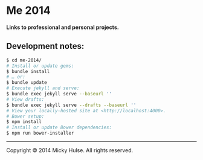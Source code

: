 # Me 2014

**Links to professional and personal projects.**

## Development notes:

```bash
$ cd me-2014/
# Install or update gems:
$ bundle install
# … or:
$ bundle update
# Execute jekyll and serve:
$ bundle exec jekyll serve --baseurl ''
# View drafts:
$ bundle exec jekyll serve --drafts --baseurl ''
# View your locally-hosted site at <http://localhost:4000>.
# Bower setup:
$ npm install
# Install or update Bower dependencies:
$ npm run bower-installer
```

---

Copyright © 2014 Micky Hulse. All rights reserved.
